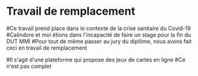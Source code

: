 # Travail de remplacement

#Ce travail prend place dans le contexte de la crise sanitaire du Covid-19
#Calindore et moi étions dans l'incapacité de faire un stage pour la fin du DUT MMI
#Pour tout de même passer au jury du diplôme, nous avons fait ceci en travail de remplacement

#Il s'agit d'une plateforme qui propose des jeux de cartes en ligne
#Ce n'est pas complet
